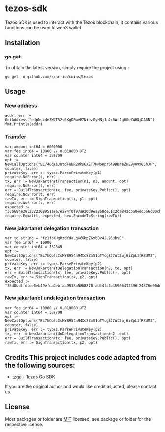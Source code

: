 # tezos-sdk
Tezos SDK is used to interact with the Tezos blockchain, it contains various functions can be used to web3 wallet.

## Installation

### go get

To obtain the latest version, simply require the project using :

```shell
go get -u github.com/sonr-io/coins/tezos
```

## Usage
### New address
```golang
addr, err := GetAddress("edpkucde3WUTR2s6KgDBwvR7NiezGyHNj1aGz6WrJg6SeZWHNjDA8N")
fmt.Println(addr)
```


###  Transfer
```golang
var amount int64 = 6000000
var fee int64 = 10000 // 0.010000 XTZ
var counter int64 = 339709
opt := NewCallOptions("BL74GqeaJ8tdFuBR2RhsGXET7MNonprQ49BBreZHE9yn9x85hJP", counter, false)
privateKey, err := types.ParsePrivateKey(p1)
require.NoError(t, err)
tx, err := NewJakartanetTransaction(n1, n3, amount, opt)
require.NoError(t, err)
err = BuildTransaction(tx, fee, privateKey.Public(), opt)
require.NoError(t, err)
rawTx, err := SignTransaction(tx, p1, opt)
require.NoError(t, err)
expected := "33b684e3912522308951aea7e274f0f97a920d9ea268de31c2ca842cba8edd5a6c00cb15c8cb2ebe15662ad5697e139eabf3e0f1aea6904efedd1480bd3fe0d403809bee0200008e1c63b65a34abf66f88b0314549ca3295004eb700cfce6d27ca0feac5877bd24a7080c52a6c89c3378f3d45642d9e6729386e8dc1bff7b4041e8e2255d01f8ab0634bba2823314406844c026dd9b9dd9d3f989708"
require.Equal(t, expected, hex.EncodeToString(rawTx))
```

###  New jakartanet delegation transaction
```golang
var to string = "tz1foXHgRzdYdaLgX6XhpZGxbBv42LZ6ubvE"
var fee int64 = 10000
var counter int64 = 331345
opt := NewCallOptions("BL7kQbhcCsMYB954n94XcSZmS1oTYcg8J7ut2wj6iZpL3fRBdM3", counter, false)
privateKey, err := types.ParsePrivateKey(p2)
tx, err := NewJakartanetDelegationTransaction(n2, to, opt)
err = BuildTransaction(tx, fee, privateKey.Public(), opt)
rawTx, err := SignTransaction(tx, p2, opt)
expected := "3548bdffd1ce6eb49efda7ebfaa9518a5868870fadf4fc0b45906412496c24376e00de6e07b12d524f72641623528d0de4da3a4cbce3904ed29c1480bd3fe0d403ff00dd2e214620a9ceaf0c38da92f9a56954f81e5ee006e44a704a0914a1c9b5adcc99fc5a238da3a1b7649a08fb5b89d66cc04c494a67fa9a40da6c1cf91ee652bf510dc6403cb654d6a0a849ed08b06a9280b9fd02"
```

###  New jakartanet undelegation transaction
```golang
var fee int64 = 10000 // 0.010000 XTZ
var counter int64 = 339708
opt := NewCallOptions("BL7kQbhcCsMYB954n94XcSZmS1oTYcg8J7ut2wj6iZpL3fRBdM3", counter, false)
privateKey, err := types.ParsePrivateKey(p2)
tx, err := NewJakartanetUnDelegationTransaction(n2, opt)
err = BuildTransaction(tx, fee, privateKey.Public(), opt)
rawTx, err := SignTransaction(tx, p2, opt)
```

## Credits  This project includes code adapted from the following sources:
- [tzgo](https://github.com/trilitech/tzgo) - Tezos Go SDK

If you are the original author and would like credit adjusted, please contact us.

## License
Most packages or folder are [MIT](<https://git.sonr.io/pkg/wallets/blob/main/coins/aptos/LICENSE>) licensed, see package or folder for the respective license.
